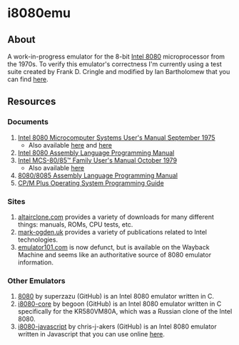 # i8080emu

## About

A work-in-progress emulator for the 8-bit [Intel 8080](https://en.wikipedia.org/wiki/Intel_8080)
microprocessor from the 1970s. To verify this emulator's correctness I'm
currently using a test suite created by Frank D. Cringle and modified by
Ian Bartholomew that you can find [here](https://altairclone.com/downloads/cpu_tests/).

## Resources

### Documents

1. [Intel 8080 Microcomputer Systems User's Manual September 1975](https://www.nj7p.info/Manuals/PDFs/Intel/9800153B.pdf)
    - Also available [here](https://archive.org/details/intel8080microco00inte) and [here](https://mark-ogden.uk/files/intel/publications/98-153B%20Intel%208080%20Microcomputer%20Systems%20Users%20Manual-Sep75.pdf)
2. [Intel 8080 Assembly Language Programming Manual](https://altairclone.com/downloads/manuals/8080%20Programmers%20Manual.pdf)
3. [Intel MCS-80/85™ Family User's Manual October 1979](https://archive.org/details/Mcs80_85FamilyUsersManual/page/n1/mode/2up)
    - Also available [here](https://drive.google.com/file/d/0B9rh9tVI0J5mMDQ5M2VkYzYtMWZkYS00YWVlLTg5MWEtNTgzN2ZjYTk3YWU3/view?resourcekey=0--8gZogrur8I4z7w4MMAwkg)
4. [8080/8085 Assembly Language Programming Manual](https://altairclone.com/downloads/manuals/8080-8085%20Programmers%20Manual.pdf)
5. [CP/M Plus Operating System Programming Guide](http://www.cpm.z80.de/manuals/cpm3-pgr.pdf)

### Sites

1. [altairclone.com](https://altairclone.com/downloads/) provides a variety of
downloads for many different things: manuals, ROMs, CPU tests, etc.
2. [mark-ogden.uk](https://mark-ogden.uk/files/intel/publications/) provides a
variety of publications related to Intel technologies.
3. [emulator101.com](http://web.archive.org/web/20240522090447/http://emulator101.com/)
is now defunct, but is available on the Wayback Machine and seems like an
authoritative source of 8080 emulator information.

### Other Emulators

1. [8080](https://github.com/superzazu/8080) by superzazu (GitHub)
is an Intel 8080 emulator written in C.
2. [i8080-core](https://github.com/begoon/i8080-core) by begoon (GitHub) is an
Intel 8080 emulator written in C specifically for the KR580VM80A, which was a
Russian clone of the Intel 8080.
3. [i8080-javascript](https://github.com/chris-j-akers/i8080-javascript)
by chris-j-akers (GitHub) is an Intel 8080 emulator written in Javascript that
you can use online [here](https://8080.cakers.io/).
